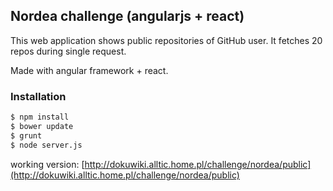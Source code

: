 ## Nordea challenge (angularjs + react) 
This web application shows public repositories of GitHub user.
It fetches 20 repos during single request.

Made with angular framework + react.

### Installation

```sh
$ npm install
$ bower update
$ grunt
$ node server.js
```

working version:
[http://dokuwiki.alltic.home.pl/challenge/nordea/public](http://dokuwiki.alltic.home.pl/challenge/nordea/public)
